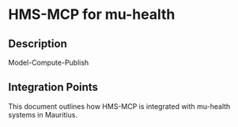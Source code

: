 # HMS-MCP for mu-health

## Description

Model-Compute-Publish

## Integration Points

This document outlines how HMS-MCP is integrated with mu-health systems in Mauritius.
